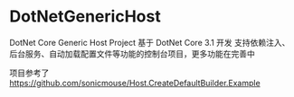 # DotNetGenericHost
DotNet Core Generic Host Project
基于 DotNet Core 3.1 开发
支持依赖注入、后台服务、自动加载配置文件等功能的控制台项目，更多功能在完善中


项目参考了 https://github.com/sonicmouse/Host.CreateDefaultBuilder.Example

